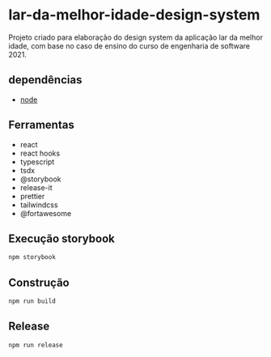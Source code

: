 # lar-da-melhor-idade-design-system

Projeto criado para elaboração do design system da aplicação lar da melhor idade, com base no caso de ensino do curso de engenharia de software 2021.

## dependências

- [node](https://nodejs.org/en/)

## Ferramentas

- react
- react hooks
- typescript
- tsdx
- @storybook
- release-it
- prettier
- tailwindcss
- @fortawesome

## Execução storybook

```bash
npm storybook
```

## Construção

```bash
npm run build
```

## Release

```bash
npm run release
```
